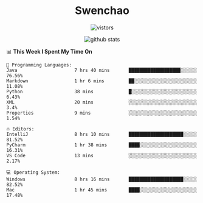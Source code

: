 <h1 align="center">Swenchao</h3>

<p align="center">
  <img src="https://visitor-badge.glitch.me/badge?page_id=Swenchao" alt="vistors" />
</p>

<p align="center">
  <img src="https://github-readme-stats.vercel.app/api?username=Swenchao&count_private=true&show_icons=true&theme=vue-dark&hide_title=true" alt="github stats" />
</p>

<!--START_SECTION:waka-->
📊 **This Week I Spent My Time On** 

```text
💬 Programming Languages: 
Java                     7 hrs 40 mins       ███████████████████░░░░░░   76.56% 
Markdown                 1 hr 6 mins         ██░░░░░░░░░░░░░░░░░░░░░░░   11.08% 
Python                   38 mins             █░░░░░░░░░░░░░░░░░░░░░░░░   6.43% 
XML                      20 mins             ░░░░░░░░░░░░░░░░░░░░░░░░░   3.4% 
Properties               9 mins              ░░░░░░░░░░░░░░░░░░░░░░░░░   1.54%

🔥 Editors: 
IntelliJ                 8 hrs 10 mins       ████████████████████░░░░░   81.52% 
PyCharm                  1 hr 38 mins        ████░░░░░░░░░░░░░░░░░░░░░   16.31% 
VS Code                  13 mins             ░░░░░░░░░░░░░░░░░░░░░░░░░   2.17%

💻 Operating System: 
Windows                  8 hrs 16 mins       ████████████████████░░░░░   82.52% 
Mac                      1 hr 45 mins        ████░░░░░░░░░░░░░░░░░░░░░   17.48%

```


<!--END_SECTION:waka-->
